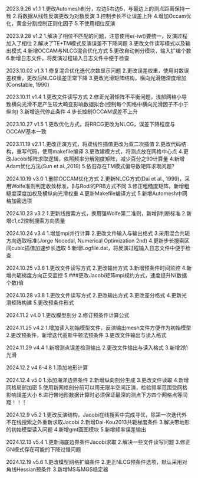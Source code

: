 2023.9.26
v1.1
1.更改Automesh剖分，左边5右边5，与最边上的测点距离保持一致
2.将数据从线性反演更改为对数反演
3.控制步长不让误差上升
4.增加Occam优化，黄金分割控制正则化因子
5.不使用相位反演

2023.9.28
v1.2
1.解决了相位不匹配的问题，注意使用e(-iwt)要统一，反演过程加入了相位
2.解决了TE+TM模式反演误差不下降问题
3.更改文件读写模式以及输出模式
4.新增OCCAM与NLCG混合优化方式
5.更改自动剖分模块，输入扩编个数
6.新增日志文件，将反演过程输入日志文件中便于检查

2023.10.02
v1.3
1.修复混合优化迭代次数显示问题
2.更改误差权重，使用对数误差权重，更改后NLCG误差正常下降
3.更改光滑矩阵结构，横向光滑随深度增加(Constable, 1990)

2023.10.11
v1.4
1.更改文件读写方式
2.修正光滑矩阵不平衡问题，浅部网格小导致横向光滑不足产生较大畸变影响数据拟合(控制每个网格中横向光滑因子不小于纵向)
3.新增迭代停止条件
4.步长控制OCCAM误差不上升

2023.10.27
v1.5
1.更改优化方式，将RRCG更改为NLCG，误差下降程度与OCCAM基本一致

2023.11.19
v2.1
1.更改正演方式，将双线性插值更改为双二次插值
2.更改代码结构，重写代码，使用makefile编译
3.更改建模方式，将测点放在网格中心点
4.更改Jacobi矩阵求取逻辑，依照频率分解刚度矩阵，减少百分之90计算量
4.新增Adam优化方法(Sun et al.,2019)
5.依旧存在TM模式偏导数矩阵求取问题?

2024.10.19
v3.0
1.删除OCCAM优化方式
2.更新NLCG方式(Dai et al., 1999)，采用Wolfe准则判定收敛标准，β与Rodi的PRB方式不同
3.修正粗糙度矩阵，新增粗糙度深度加权及横纵向光滑权重
4.更新Makefile编译方式
5.新增Automesh中网格加密选项

2024.10.23
v3.2
1.更新线搜索方式，换用强Wolfe第二准则，新增β判断标准
2.新增c1,c2控制搜索方向质量

2024.10.24
v3.4
1.增加mpi并行计算
2.更改文件输入与输出格式
3.采用混合共轭方向选取标准(Jorge Nocedal, Numerical Optimization 2nd)
4.更新步长搜索区间cubic插值加速步长选取
5.新增Logfile.dat，将反演过程输入日志文件中便于检查

2024.10.25
v3.6
1.更改文件读写方式
2.更改输出方式
3.新增预条件时间监控
4.新增共轭梯度方向正交监控
5.###更改Jacobi矩阵mpi规约方式，速度提升N(数据个数)倍

2024.10.28
v3.8
1.更改文件读写方式
2.更改输出方式
3.更改差分格式
4.更新光滑矩阵构建
5.更改预条件形式

2024.11.2
v4.0
1.更改模型剖分
2.修订预条件计算公式

2024.11.25
v4.2
1.增加读入初始模型文件，反演输出mesh文件方便作为初始模型
2.更改预条件，新增迭代高斯牛顿法预条件
3.更改文件输出与读入格式

2024.11.29
v4.4
1.新增测点误差检测输出
2.更改文件输出与读入格式
3.新增2阶光滑

2024.12.2
v4.6-4.8
1.添加地形计算

2024.12.4
v5.0
1.添加海洋边界条件
2.新增纵向剖分生成
3.更改文件读取
4.新增网格局部加密
5.使用新网格剖分前可以用无限半空间正演，检验频率范围受网格影响误差大小
6.进行带地形数据计算时必须保证最深的测点下方四个网格点等间距！！！

2024.12.9
v5.2
1.更改反演结构，Jacobi在线搜索中完成寻优，除第一次迭代外不在线搜索之外重新求取Jacobi
2.新增Dai-Kou2013共轭梯度条件
3.解决带地形的初始模型读入问题
4.新增gmt画图模块
5.新增频率误差输出

2024.12.13
v5.4
1.更新海底边界条件Jacobi求取
2.解决一些文件读写问题
3.修正GN模式存在可能的下降过慢问题

2024.12.19
v5.6
1.更改模型网格扩编条件
2.更正NLCG预条件选项，默认采用对角线Hessian预条件
3.新增MS与MGS稳定器